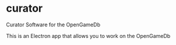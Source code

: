 # curator
Curator Software for the OpenGameDb

This is an Electron app that allows you to work on the OpenGameDb
